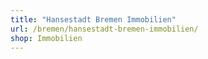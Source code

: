 ```yaml
---
title: "Hansestadt Bremen Immobilien"
url: /bremen/hansestadt-bremen-immobilien/
shop: Immobilien
---
```

